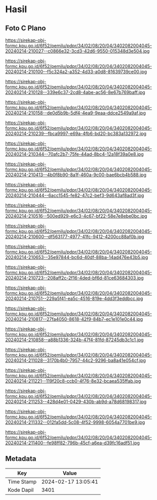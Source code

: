 # Hasil

## Foto C Plano

https://sirekap-obj-formc.kpu.go.id/6f52/pemilu/pdpr/34/02/08/20/04/3402082004045-20240214-210027--c0866e32-3cd3-42d6-9550-015348d3e504.jpg

https://sirekap-obj-formc.kpu.go.id/6f52/pemilu/pdpr/34/02/08/20/04/3402082004045-20240214-210100--f5c324a2-a352-4d33-a0d8-81639739ce00.jpg

https://sirekap-obj-formc.kpu.go.id/6f52/pemilu/pdpr/34/02/08/20/04/3402082004045-20240214-210128--339e6c37-2cd8-4abe-ac56-8e67b769baff.jpg

https://sirekap-obj-formc.kpu.go.id/6f52/pemilu/pdpr/34/02/08/20/04/3402082004045-20240214-210158--de0d5b9b-5df4-4ea9-9eaa-ddce2549a9af.jpg

https://sirekap-obj-formc.kpu.go.id/6f52/pemilu/pdpr/34/02/08/20/04/3402082004045-20240214-210239--fbca9997-e69a-4fb6-bd20-bc383a132972.jpg

https://sirekap-obj-formc.kpu.go.id/6f52/pemilu/pdpr/34/02/08/20/04/3402082004045-20240214-210344--70afc2b7-75fe-44ad-8bc4-12a18f39a0e8.jpg

https://sirekap-obj-formc.kpu.go.id/6f52/pemilu/pdpr/34/02/08/20/04/3402082004045-20240214-210413--4b0f8b90-8a1f-460a-9c00-bae6bcb4b588.jpg

https://sirekap-obj-formc.kpu.go.id/6f52/pemilu/pdpr/34/02/08/20/04/3402082004045-20240214-210444--6acc1545-fe82-47c2-bef3-9d643af8ad3f.jpg

https://sirekap-obj-formc.kpu.go.id/6f52/pemilu/pdpr/34/02/08/20/04/3402082004045-20240214-210516--500ed929-e6c3-4c67-bf22-58e7e8ebe0bc.jpg

https://sirekap-obj-formc.kpu.go.id/6f52/pemilu/pdpr/34/02/08/20/04/3402082004045-20240214-210600--df563177-4977-41fc-9412-4200cc88af0b.jpg

https://sirekap-obj-formc.kpu.go.id/6f52/pemilu/pdpr/34/02/08/20/04/3402082004045-20240214-210653--35e97844-bc6d-40df-88ba-14ad476e43b5.jpg

https://sirekap-obj-formc.kpu.go.id/6f52/pemilu/pdpr/34/02/08/20/04/3402082004045-20240214-210723--208aff2c-2f16-4ded-bf6d-81ce63684303.jpg

https://sirekap-obj-formc.kpu.go.id/6f52/pemilu/pdpr/34/02/08/20/04/3402082004045-20240214-210751--229a5f41-ea5c-4516-819e-4dd3f3eddbcc.jpg

https://sirekap-obj-formc.kpu.go.id/6f52/pemilu/pdpr/34/02/08/20/04/3402082004045-20240214-210817--27fa4050-8618-42f9-84b7-ec1e101e0c44.jpg

https://sirekap-obj-formc.kpu.go.id/6f52/pemilu/pdpr/34/02/08/20/04/3402082004045-20240214-210858--a88b1336-324b-47f4-81fd-87245db3c1c1.jpg

https://sirekap-obj-formc.kpu.go.id/6f52/pemilu/pdpr/34/02/08/20/04/3402082004045-20240214-211028--3170b4b0-7957-44c2-9296-ba8a41e054cf.jpg

https://sirekap-obj-formc.kpu.go.id/6f52/pemilu/pdpr/34/02/08/20/04/3402082004045-20240214-211221--119f20c8-ccb0-4f76-8e32-bcaea535ffab.jpg

https://sirekap-obj-formc.kpu.go.id/6f52/pemilu/pdpr/34/02/08/20/04/3402082004045-20240214-211253--428d4e01-0429-430b-ab9d-a78d68198317.jpg

https://sirekap-obj-formc.kpu.go.id/6f52/pemilu/pdpr/34/02/08/20/04/3402082004045-20240214-211332--012fa5dd-5c08-4f52-9998-6054a7701be9.jpg

https://sirekap-obj-formc.kpu.go.id/6f52/pemilu/pdpr/34/02/08/20/04/3402082004045-20240214-211400--fe98ff82-796b-45cf-a6ea-d39fc16adf51.jpg


## Metadata

| Key        | Value               |
| ---------- | ------------------- |
| Time Stamp | 2024-02-17 13:05:41 |
| Kode Dapil | 3401                |




